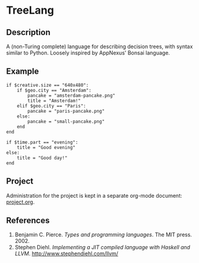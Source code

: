 # TreeLang

## Description

A (non-Turing complete) language for describing decision trees, with syntax
similar to Python. Loosely inspired by AppNexus' Bonsai language.


## Example

```
if $creative.size == "640x480":
    if $geo.city == "Amsterdam":
        pancake = "amsterdam-pancake.png"
        title = "Amsterdam!"
    elif $geo.city == "Paris":
        pancake = "paris-pancake.png"
    else:
        pancake = "small-pancake.png"
    end
end

if $time.part == "evening":
    title = "Good evening"
else:
    title = "Good day!"
end
```

## Project

Administration for the project is kept in a separate org-mode document:
[project.org](docs/project.org).

## References

1. Benjamin C. Pierce. *Types and programming languages*. The MIT press. 2002.
2. Stephen Diehl. *Implementing a JIT compiled language with Haskell and
   LLVM*. http://www.stephendiehl.com/llvm/
